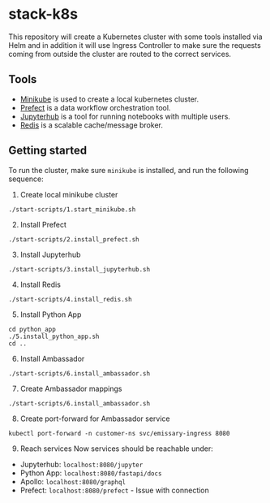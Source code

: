 # stack-k8s

This repository will create a Kubernetes cluster with some tools installed 
via Helm and in addition it will use Ingress Controller to make sure the requests 
coming from outside the cluster are routed to the correct services.

## Tools

* [Minikube](https://minikube.sigs.k8s.io/) is used to create a local kubernetes cluster.
* [Prefect](https://prefect.io) is a data workflow orchestration tool.
* [Jupyterhub](https://jupyterhub.readthedocs.io) is a tool for running notebooks with multiple users.
* [Redis](https://redis.io/) is a scalable cache/message broker.

## Getting started

To run the cluster, make sure `minikube` is installed, and run the following sequence:
1. Create local minikube cluster
```shell
./start-scripts/1.start_minikube.sh
```

2. Install Prefect
```shell
./start-scripts/2.install_prefect.sh
```

3. Install Jupyterhub
```shell
./start-scripts/3.install_jupyterhub.sh
```

4. Install Redis
```shell
./start-scripts/4.install_redis.sh
```

5. Install Python App
```shell
cd python_app
./5.install_python_app.sh
cd ..
```

6. Install Ambassador
```shell
./start-scripts/6.install_ambassador.sh
```

7. Create Ambassador mappings
```shell
./start-scripts/6.install_ambassador.sh
```

8. Create port-forward for Ambassador service
```shell
kubectl port-forward -n customer-ns svc/emissary-ingress 8080
```

9. Reach services
Now services should be reachable under:
* Jupyterhub: `localhost:8080/jupyter`
* Python App: `localhost:8080/fastapi/docs`
* Apollo: `localhost:8080/graphql`
* Prefect: `localhost:8080/prefect` - Issue with connection